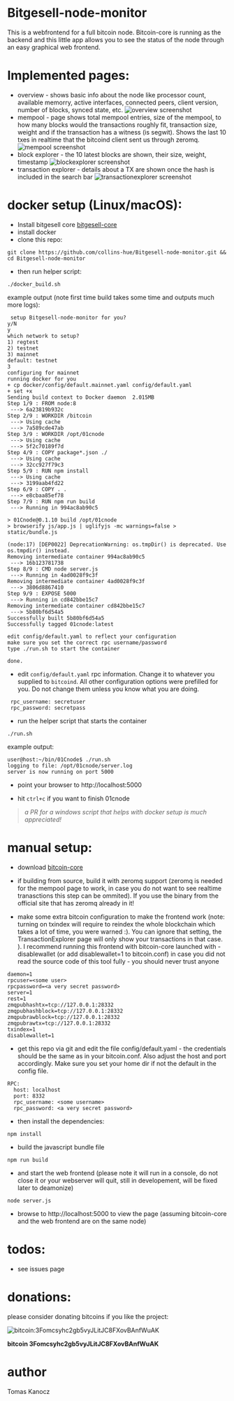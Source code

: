 # Bitgesell-node-monitor

This is a webfrontend for a full bitcoin node. Bitcoin-core is running as the backend and this little app allows you to see the status of the node through an easy graphical web frontend. 


# Implemented pages:
- overview - shows basic info about the node like processor count, available memorry, active interfaces, connected peers, client version, number of blocks, synced state, etc.
![overview screenshot](doc/img/overview.png "Overview")
- mempool - page shows total mempool entries, size of the mempool, to how many blocks would the transactions roughly fit, transaction size, weight and if the transaction has a witness (is segwit). Shows the last 10 txes in realtime that the bitcoind client sent us through zeromq. 
![mempool screenshot](doc/img/mempool.png "Mempool")
- block explorer - the 10 latest blocks are shown, their size, weight, timestamp 
![blockexplorer screenshot](doc/img/blockexplorer.png "Blockexplorer")
- transaction explorer - details about a TX are shown once the hash is included in the search bar
![transactionexplorer screenshot](doc/img/txexplorer.png "Transactionexplorer")

# docker setup (Linux/macOS):
 - Install bitgesell core [bitgesell-core](https://gist.github.com/naftalimurgor/45872acbf5fa9c18ab08e46e66e2d3ff)
 - install docker
 - clone this repo:
 
 ```
 git clone https://github.com/collins-hue/Bitgesell-node-monitor.git && cd Bitgesell-node-monitor
 ```
 
 - then run helper script:
 
 ```
 ./docker_build.sh
 ```
 
example output (note first time build takes some time and outputs much more logs):

``` 
 setup Bitgesell-node-monitor for you?
y/N
y
which network to setup?
1) regtest
2) testnet
3) mainnet
default: testnet
3
configuring for mainnet
running docker for you
+ cp docker/config/default.mainnet.yaml config/default.yaml
+ set +x
Sending build context to Docker daemon  2.015MB
Step 1/9 : FROM node:8
 ---> 6a23819b932c
Step 2/9 : WORKDIR /bitcoin
 ---> Using cache
 ---> 7a589cde47ab
Step 3/9 : WORKDIR /opt/01cnode
 ---> Using cache
 ---> 5f2c70189f7d
Step 4/9 : COPY package*.json ./
 ---> Using cache
 ---> 32cc927f79c3
Step 5/9 : RUN npm install
 ---> Using cache
 ---> 3199aab4fd22
Step 6/9 : COPY . .
 ---> e8cbaa85ef78
Step 7/9 : RUN npm run build
 ---> Running in 994ac8ab90c5

> 01Cnode@0.1.10 build /opt/01cnode
> browserify js/app.js | uglifyjs -mc warnings=false > static/bundle.js

(node:17) [DEP0022] DeprecationWarning: os.tmpDir() is deprecated. Use os.tmpdir() instead.
Removing intermediate container 994ac8ab90c5
 ---> 16b123781738
Step 8/9 : CMD node server.js
 ---> Running in 4ad0028f9c3f
Removing intermediate container 4ad0028f9c3f
 ---> 3806d8867410
Step 9/9 : EXPOSE 5000
 ---> Running in cd842bbe15c7
Removing intermediate container cd842bbe15c7
 ---> 5b80bf6d54a5
Successfully built 5b80bf6d54a5
Successfully tagged 01cnode:latest

edit config/default.yaml to reflect your configuration
make sure you set the correct rpc username/password
type ./run.sh to start the container

done.
 ```
 - edit `config/default.yaml` rpc information. Change it to whatever you supplied to `bitcoind`. All other configuration options were prefilled for you. Do not change them unless you know what you are doing.
 
 ```
  rpc_username: secretuser
  rpc_password: secretpass

 ```
 - run the helper script that starts the container
 
 ```
 ./run.sh
```

example output:

```
user@host:~/bin/01Cnode$ ./run.sh 
logging to file: /opt/01cnode/server.log
server is now running on port 5000
```

 - point your browser to http://localhost:5000
 
 - hit `ctrl+c` if you want to finish 01cnode
  
>_a PR for a windows script that helps with docker setup is much appreciated!_

# manual setup:
- download [bitcoin-core](https://bitcoin.org/en/download)

- if building from source, build it with zeromq support (zeromq is needed for the mempool page to work, in case you do not want to see realtime tranasctions this step can be ommited). If you use the binary from the official site that has zeromq already in it!

- make some extra bitcoin configuration to make the frontend work (note: turning on txindex will require to reindex the whole blockchain which takes a lot of time, you were warned :). You can ignore that setting, the TransactionExplorer page will only show your transactions in that case. ). I recommend running this frontend with bitcoin-core launched with -disablewallet (or add disablewallet=1 to bitcoin.conf) in case you did not read the source code of this tool fully - you should never trust anyone
```
daemon=1
rpcuser=<some user>
rpcpassword=<a very secret password>
server=1
rest=1
zmqpubhashtx=tcp://127.0.0.1:28332
zmqpubhashblock=tcp://127.0.0.1:28332
zmqpubrawblock=tcp://127.0.0.1:28332
zmqpubrawtx=tcp://127.0.0.1:28332
txindex=1
disablewallet=1
```
- get this repo via git and edit the file config/default.yaml - the credentials should be the same as in your bitcoin.conf. Also adjust the host and port accordingly. Make sure you set your home dir if not the default in the config file.
```
RPC:
  host: localhost
  port: 8332
  rpc_username: <some username>
  rpc_password: <a very secret password>
```
- then install the dependencies:
```
npm install
```
- build the javascript bundle file
```
npm run build
```
- and start the web frontend (please note it will run in a console, do not close it or your webserver will quit, still in developement, will be fixed later to deamonize)
```
node server.js
```
- browse to http://localhost:5000 to view the page (assuming bitcoin-core and the web frontend are on the same node)

# todos:
- see issues page

# donations:
please consider donating bitcoins if you like the project:

![bitcoin:3Fomcsyhc2gb5vyJLitJC8FXovBAnfWuAK](doc/img/donation.svg "bitcoin:3Fomcsyhc2gb5vyJLitJC8FXovBAnfWuAK")

**bitcoin 3Fomcsyhc2gb5vyJLitJC8FXovBAnfWuAK**

# author
Tomas Kanocz
